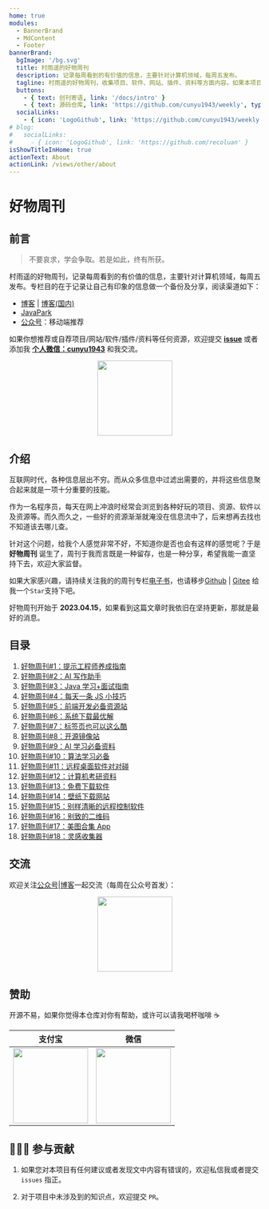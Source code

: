 ```yaml
---
home: true
modules:
  - BannerBrand
  - MdContent
  - Footer
bannerBrand:
  bgImage: '/bg.svg'
  title: 村雨遥的好物周刊
  description: 记录每周看到的有价值的信息，主要针对计算机领域，每周五发布。
  tagline: 村雨遥的好物周刊，收集项目、软件、网站、插件、资料等方面内容。如果本项目对你有所帮助，还请留下个 Star 再走。
  buttons:
    - { text: 创刊寄语, link: '/docs/intro' }
    - { text: 源码仓库, link: 'https://github.com/cunyu1943/weekly', type: 'plain' }
  socialLinks:
    - { icon: 'LogoGithub', link: 'https://github.com/cunyu1943/weekly' }
# blog:
#   socialLinks:
#     - { icon: 'LogoGithub', link: 'https://github.com/recoluan' }
isShowTitleInHome: true
actionText: About
actionLink: /views/other/about
---
```

# 好物周刊
## 前言

> 不要哀求，学会争取。若是如此，终有所获。

村雨遥的好物周刊，记录每周看到的有价值的信息，主要针对计算机领域，每周五发布。专栏目的在于记录让自己有印象的信息做一个备份及分享，阅读渠道如下：

- [博客](https://cunyu1943.github.io/) | [博客(国内)](https://cunyu1943.gitee.io/)
- [JavaPark](https://github.com/cunyu1943/JavaPark)
- [公众号](https://mp.weixin.qq.com/mp/appmsgalbum?__biz=MzIyNTg2MjkzNw==&action=getalbum&album_id=2501145320567963650&scene=173&from_msgid=2247497779&from_itemidx=1&count=3&nolastread=1#wechat_redirect)：移动端推荐

如果你想推荐或自荐项目/网站/软件/插件/资料等任何资源，欢迎提交 **[issue](https://github.com/cunyu1943/weekly/issues)** 或者添加我 **[个人微信：cunyu1943](/contact/wechat.png)** 和我交流。

<center>
<img src="/contact/wechat.png" width="150" />
</center>

## 介绍

互联网时代，各种信息层出不穷。而从众多信息中过滤出需要的，并将这些信息聚合起来就是一项十分重要的技能。

作为一名程序员，每天在网上冲浪时经常会浏览到各种好玩的项目、资源、软件以及资源等。而久而久之，一些好的资源渐渐就淹没在信息流中了，后来想再去找也不知道该去哪儿查。

针对这个问题，给我个人感觉非常不好，不知道你是否也会有这样的感觉呢？于是 **好物周刊** 诞生了，周刊于我而言既是一种留存，也是一种分享，希望我能一直坚持下去，欢迎大家监督。

如果大家感兴趣，请持续关注我的的周刊专栏[电子书](https://cunyu1943.github.io/weekly)，也请移步[Github](https://github.com/cunyu1943/weekly/) | [Gitee](https://gitee.com/cunyu1943/weekly/) 给我一个`Star`支持下吧。

好物周刊开始于 **2023.04.15**，如果看到这篇文章时我依旧在坚持更新，那就是最好的消息。

## 目录

1. [好物周刊#1：提示工程师养成指南](docs/2023/0415-0421.md)
2. [好物周刊#2：AI 写作助手](docs/2023/0422-0428.md)
3. [好物周刊#3：Java 学习+面试指南](docs/2023/0429-0505.md)
4. [好物周刊#4：每天一条 JS 小技巧](docs/2023/0506-0512.md)
5. [好物周刊#5：前端开发必备资源站](docs/2023/0513-0519.md)
6. [好物周刊#6：系统下载最优解](docs/2023/0520-0526.md)
7. [好物周刊#7：标签页也可以这么酷](docs/2023/0527-0602.md)
8. [好物周刊#8：开源镜像站](docs/2023/0603-0609.md)
9. [好物周刊#9：AI 学习必备资料](docs/2023/0610-0616.md)
10. [好物周刊#10：算法学习必备](docs/2023/0617-0623.md)
11. [好物周刊#11：远程桌面软件对对碰](docs/2023/0624-0630.md)
12. [好物周刊#12：计算机考研资料](docs/2023/0701-0707.md)
13. [好物周刊#13：免费下载软件](docs/2023/0708-0714.md)
14. [好物周刊#14：壁纸下载网站](docs/2023/0715-0721.md)
15. [好物周刊#15：别样清晰的远程控制软件](docs/2023/0722-0728.md)
16. [好物周刊#16：别致的二维码](docs/2023/0729-0804.md)
17. [好物周刊#17：美图合集 App](docs/2023/0805-0811.md)
18. [好物周刊#18：灵感收集器](docs/2023/0812-0818.md)

## 交流

欢迎关注[公众号](https://mp.weixin.qq.com/mp/appmsgalbum?__biz=MzIyNTg2MjkzNw==&action=getalbum&album_id=2501145320567963650&scene=173&from_msgid=2247497779&from_itemidx=1&count=3&nolastread=1#wechat_redirect)|[博客](https://cunyu1943.github.io/)一起交流（每周在公众号首发）：

<center>
<img src="/contact/wechatpublic.png" width="150" />
</center>

<!-- ## ✨ Star 趋势图

> [JavaPark](https://github.com/cunyu1943/weekly)

如果您觉得本项目对您有所帮助，那就去 Github **Star** 收藏一下吧！

<img src="https://api.star-history.com/svg?repos=cunyu1943/weekly&type=Date" width="50%"/> -->

## 赞助

开源不易，如果你觉得本仓库对你有帮助，或许可以请我喝杯咖啡 ☕️

<center>

|                    支付宝                     |                       微信                       |
| :-------------------------------------------: | :----------------------------------------------: |
| <img src="/award/alipay.png" width="150px" /> | <img src="/award/wechatpay.png" width="150px" /> |

</center>

## 🧑‍🤝‍🧑 参与贡献

1.  如果您对本项目有任何建议或者发现文中内容有错误的，欢迎私信我或者提交 `issues` 指正。

2.  对于项目中未涉及到的知识点，欢迎提交 `PR`。
